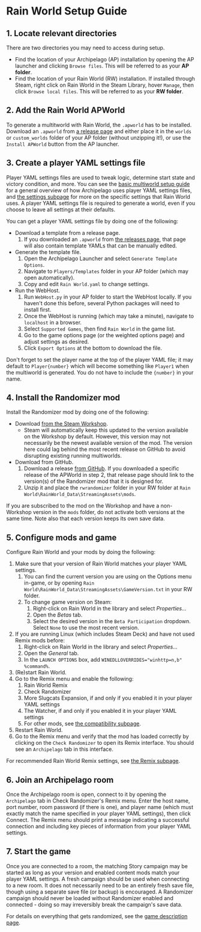 # Rain World Setup Guide

## 1. Locate relevant directories

There are two directories you may need to access during setup.
- Find the location of your Archipelago (AP) installation by opening the AP launcher and clicking `Browse files`.
This will be referred to as your **AP folder**.
- Find the location of your Rain World (RW) installation.
If installed through Steam, right click on Rain World in the Steam Library,
hover `Manage`, then click `Browse local files`.
This will be referred to as your **RW folder**.

## 2. Add the Rain World APWorld

To generate a multitworld with Rain World, the `.apworld` has to be installed.
Download an `.apworld` from [a release page](https://github.com/alphappy/ArchipelagoRW/releases)
and either place it in the `worlds` or `custom_worlds` folder of your AP folder (without unzipping it!),
or use the `Install APWorld` button from the AP launcher.

## 3. Create a player YAML settings file

Player YAML settings files are used to tweak logic, determine start state and victory condition, and more.
You can see the [basic multiworld setup guide](/tutorial/Archipelago/setup/en)
for a general overview of how Archipelago uses player YAML settings files,
and [the settings subpage](/tutorial/Rain%20World/settings/en)
for more on the specific settings that Rain World uses.
A player YAML settings file is required to generate a world,
even if you choose to leave all settings at their defaults.

You can get a player YAML settings file by doing one of the following:
- Download a template from a release page.
  1. If you downloaded an `.apworld` from [the releases page](https://github.com/alphappy/ArchipelagoRW/releases),
  that page will also contain template YAMLs that can be manually edited.
- Generate the template file.
  1. Open the Archipelago Launcher and select `Generate Template Options`.
  2. Navigate to `Players/Templates` folder in your AP folder (which may open automatically).
  3. Copy and edit `Rain World.yaml` to change settings.
- Run the WebHost.
  1. Run `WebHost.py` in your AP folder to start the WebHost locally.
  If you haven't done this before, several Python packages will need to install first.
  2. Once the WebHost is running (which may take a minute), navigate to `localhost` in a browser.
  3. Select `Supported Games`, then find `Rain World` in the game list.
  4. Go to the game options page (or the weighted options page) and adjust settings as desired.
  5. Click `Export Options` at the bottom to download the file.

Don't forget to set the player name at the top of the player YAML file;
it may default to `Player{number}` which will become something like `Player1` when the multiworld is generated.
You do not have to include the `{number}` in your name.

## 4. Install the Randomizer mod

Install the Randomizer mod by doing one of the following:
- Download [from the Steam Workshop](https://steamcommunity.com/sharedfiles/filedetails/?id=3323349183).
  - Steam will automatically keep this updated to the version available on the Workshop by default.
  However, this version may not necessarily be the newest available version of the mod.
  The version here could lag behind the most recent release on GitHub
  to avoid disrupting existing running multiworlds.
- Download from GitHub.
  1. Download a release [from GitHub](https://github.com/SaltiestSyrup/RWRandomizer/releases).
     If you downloaded a specific release of the APWorld in step 2,
     that release page should link to the version(s) of the Randomizer mod that it is designed for.
  2. Unzip it and place the `rwrandomizer` folder in your RW folder at
     `Rain World\RainWorld_Data\StreamingAssets\mods`.

If you are subscribed to the mod on the Workshop and have a non-Workshop version in the `mods` folder,
do not activate both versions at the same time.
Note also that each version keeps its own save data.

## 5. Configure mods and game

Configure Rain World and your mods by doing the following:
1. Make sure that your version of Rain World matches your player YAML settings.
   1. You can find the current version you are using on the Options menu in-game,
      or by opening `Rain World\RainWorld_Data\StreamingAssets\GameVersion.txt` in your RW folder.
   2. To change game version on Steam:
      1. Right-click on Rain World in the library and select *Properties...*
      2. Open the *Betas* tab.
      3. Select the desired version in the `Beta Participation` dropdown.
         Select `None` to use the most recent version.
2. If you are running Linux (which includes Steam Deck) and have not used Remix mods before:
   1. Right-click on Rain World in the library and select *Properties...*
   2. Open the *General* tab.
   3. In the `LAUNCH OPTIONS` box, add `WINEDLLOVERRIDES="winhttp=n,b" %command%`.
3. (Re)start Rain World.
4. Go to the Remix menu and enable the following:
   1. Rain World Remix
   2. Check Randomizer
   3. More Slugcats Expansion, if and only if you enabled it in your player YAML settings
   4. The Watcher, if and only if you enabled it in your player YAML settings
   5. For other mods, see [the compatibility subpage](/tutorial/Rain%20World/compatibility/en).
5. Restart Rain World.
6. Go to the Remix menu and verify that the mod has loaded correctly
by clicking on the `Check Randomizer` to open its Remix interface.
You should see an `Archipelago` tab in this interface.

For recommended Rain World Remix settings, see [the Remix subpage](/tutorial/Rain%20World/remix/en).

## 6. Join an Archipelago room

Once the Archipelago room is open,
connect to it by opening the `Archipelago` tab in Check Randomizer's Remix menu.
Enter the host name, port number, room password (if there is one),
and player name (which must exactly match the name specified in your player YAML settings),
then click Connect.
The Remix menu should print a message indicating a successful connection
and including key pieces of information from your player YAML settings.

## 7. Start the game

Once you are connected to a room, the matching Story campaign may be started
as long as your version and enabled content mods match your player YAML settings.
A fresh campaign should be used when connecting to a new room.
It does not necessarily need to be an entirely fresh save file,
though using a separate save file (or backup) is encouraged.
A Randomizer campaign should never be loaded without Randomizer enabled and connected - 
doing so may irreversibly break the campaign's save data.

For details on everything that gets randomized,
see the [game description page](/games/Rain%20World/info/en).
